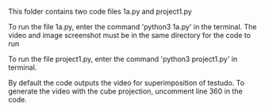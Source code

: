 This folder contains two code files 1a.py and project1.py

To run the file 1a.py, enter the command 'python3 1a.py' in the terminal. 
The video and image screenshot must be in the same directory for the code to run 

To run the file project1.py, enter the command 'python3 project1.py' in terminal.

By default the code outputs the video for superimposition of testudo.
To generate the video with the cube projection, uncomment line 360 in the code.